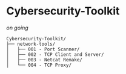# Cybersecurity-Toolkit
_on going_

```
Cybersecurity-Toolkit/
├── network-tools/
│   ├── 001 - Port Scanner/
│   ├── 002 - TCP Client and Server/
│   ├── 003 - Netcat Remake/
│   └── 004 - TCP Proxy/
```



